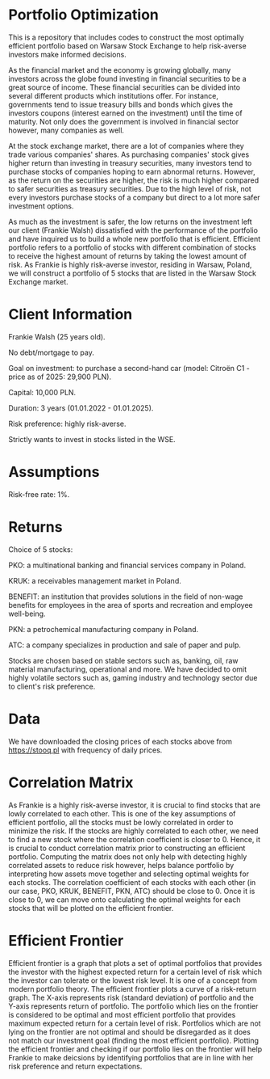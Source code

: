 # Portfolio Optimization
This is a repository that includes codes to construct the most optimally efficient portfolio based on Warsaw Stock Exchange to help risk-averse investors make informed decisions. 

As the financial market and the economy is growing globally, many investors across the globe found investing in financial securities to be a great source of income.
These financial securities can be divided into several different products which institutions offer. For instance, governments tend to issue treasury bills and  bonds which gives the investors coupons (interest earned on the investment) until the time of maturity. Not only does the government is involved in financial sector however, many companies as well. 

At the stock exchange market, there are a lot of companies where they trade various companies' shares. As purchasing companies' stock gives higher return than investing in treasury securities, many investors tend to purchase stocks of companies hoping to earn abnormal returns. However, as the return on the securities are higher, the risk is much higher compared to safer securities as treasury securities. Due to the high level of risk, not every investors purchase stocks of a company but direct to a lot more safer investment options. 

As much as the investment is safer, the low returns on the investment left our client (Frankie Walsh) dissatisfied with the performance of the portfolio and have inquired us to build a whole new portfolio that is efficient. Efficient portfolio refers to a portfolio of stocks with different combination of stocks to receive the highest amount of returns by taking the lowest amount of risk. As Frankie is highly risk-averse investor, residing in Warsaw, Poland, we will construct a portfolio of 5 stocks that are listed in the Warsaw Stock Exchange market. 

# Client Information
Frankie Walsh (25 years old).

No debt/mortgage to pay.

Goal on investment: to purchase a second-hand car (model: Citroën C1 - price as of 2025: 29,900 PLN). 

Capital: 10,000 PLN.

Duration: 3 years (01.01.2022 - 01.01.2025).

Risk preference: highly risk-averse. 

Strictly wants to invest in stocks listed in the WSE. 

# Assumptions
Risk-free rate: 1%. 

# Returns
Choice of 5 stocks:

PKO: a multinational banking and financial services company in Poland. 

KRUK: a receivables management market in Poland. 

BENEFIT: an institution that provides solutions in the field of non-wage benefits for employees in the area of ​​sports and recreation and employee well-being.

PKN: a petrochemical manufacturing company in Poland. 

ATC: a company specializes in production and sale of paper and pulp.

Stocks are chosen based on stable sectors such as, banking, oil, raw material manufacturing, operational and more. We have decided to omit highly volatile sectors such as, gaming industry and technology sector due to client's risk preference. 

# Data
We have downloaded the closing prices of each stocks above from https://stooq.pl with frequency of daily prices. 

# Correlation Matrix
As Frankie is a highly risk-averse investor, it is crucial to find stocks that are lowly correlated to each other. This is one of the key assumptions of efficient portfolio, all the stocks must be lowly correlated in order to minimize the risk. If the stocks are highly correlated to each other, we need to find a new stock where the correlation coefficient is closer to 0. 
Hence, it is crucial to conduct correlation matrix prior to constructing an efficient portfolio. Computing the matrix does not only help with detecting highly correlated assets to reduce risk however, helps balance portfolio by interpreting how assets move together and selecting optimal weights for each stocks. 
The correlation coefficient of each stocks with each other (in our case, PKO, KRUK, BENEFIT, PKN, ATC) should be close to 0. Once it is close to 0, we can move onto calculating the optimal weights for each stocks that will be plotted on the efficient frontier.

# Efficient Frontier
Efficient frontier is a graph that plots a set of optimal portfolios that provides the investor with the highest expected return for a certain level of risk which the investor can tolerate or the lowest risk level. It is one of a concept from modern portfolio theory. 
The efficient frontier plots a curve of a risk-return graph. The X-axis represents risk (standard deviation) of portfolio and the Y-axis represents return of portfolio. 
The portfolio which lies on the frontier is considered to be optimal and most efficient portfolio that provides maximum expected return for a certain level of risk. Portfolios which are not lying on the frontier are not optimal and should be disregarded as it does not match our investment goal (finding the most efficient portfolio). 
Plotting the efficient frontier and checking if our portfolio lies on the frontier will help Frankie to make deicsions by identifying portfolios that are in line with her risk preference and return expectations. 

